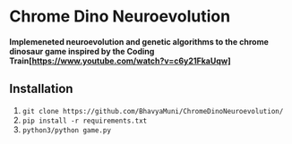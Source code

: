 # Chrome Dino Neuroevolution
#### Implemeneted neuroevolution and genetic algorithms to the chrome dinosaur game inspired by the Coding Train[https://www.youtube.com/watch?v=c6y21FkaUqw]

## Installation
1. ```git clone https://github.com/BhavyaMuni/ChromeDinoNeuroevolution/```
2. ```pip install -r requirements.txt```
3. ```python3/python game.py```

